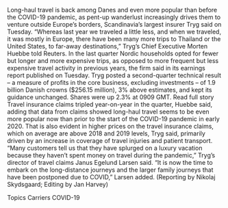 Long-haul travel is back among Danes and even more popular than before the COVID-19 pandemic, as pent-up wanderlust increasingly drives them to venture outside Europe’s borders, Scandinavia’s largest insurer Tryg said on Tuesday.
“Whereas last year we traveled a little less, and when we traveled, it was mostly in Europe, there have been many more trips to Thailand or the United States, to far-away destinations,” Tryg’s Chief Executive Morten Huebbe told Reuters.
In the last quarter Nordic households opted for fewer but longer and more expensive trips, as opposed to more frequent but less expensive travel activity in previous years, the firm said in its earnings report published on Tuesday.
Tryg posted a second-quarter technical result – a measure of profits in the core business, excluding investments – of 1.9 billion Danish crowns ($256.15 million), 3% above estimates, and kept its guidance unchanged. Shares were up 2.3% at 0909 GMT. Read full story
Travel insurance claims tripled year-on-year in the quarter, Huebbe said, adding that data from claims showed long-haul travel seems to be even more popular now than prior to the start of the COVID-19 pandemic in early 2020.
That is also evident in higher prices on the travel insurance claims, which on average are above 2018 and 2019 levels, Tryg said, primarily driven by an increase in coverage of travel injuries and patient transport.
“Many customers tell us that they have splurged on a luxury vacation because they haven’t spent money on travel during the pandemic,” Tryg’s director of travel claims Janus Egelund Larsen said.
“It is now the time to embark on the long-distance journeys and the larger family journeys that have been postponed due to COVID,” Larsen added.
(Reporting by Nikolaj Skydsgaard; Editing by Jan Harvey)

Topics
Carriers
COVID-19
